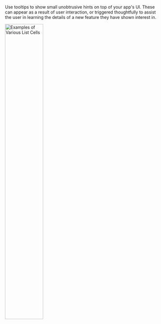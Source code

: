 
Use tooltips to show small unobtrusive hints on top of your app's UI. These can appear as a result of user interaction, or triggered thoughtfully to assist the user in learning the details of a new feature they have shown interest in.

<img src="https://static2.sharepointonline.com/fabric-website/images/controls/android/Tooltip/TooltipExample.png" alt="Examples of Various List Cells" style="width: 50%;" />
